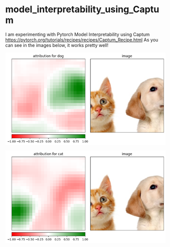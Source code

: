 # model_interpretability_using_Captum
I am experimenting with Pytorch Model Interpretability using Captum https://pytorch.org/tutorials/recipes/recipes/Captum_Recipe.html
As you can see in the images below, it works pretty well!

![Alt text](image.png)

![Alt text](image-1.png)